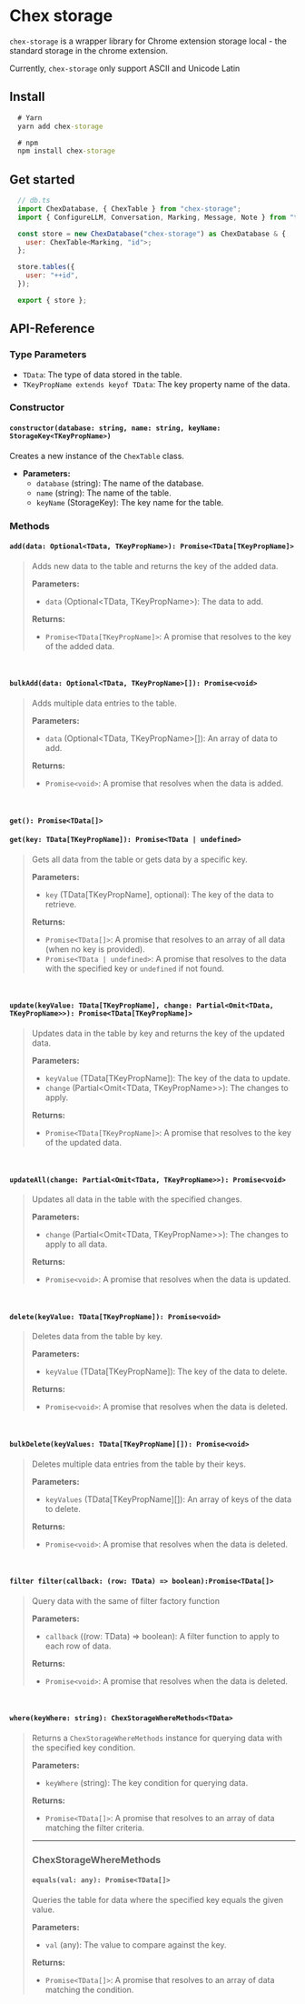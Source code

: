 # Chex storage

`chex-storage` is a wrapper library for Chrome extension storage local - the standard storage in the chrome extension.

Currently, `chex-storage` only support ASCII and Unicode Latin

## Install

```cmd
  # Yarn
  yarn add chex-storage

  # npm
  npm install chex-storage
```

## Get started

```js
  // db.ts
  import ChexDatabase, { ChexTable } from "chex-storage";
  import { ConfigureLLM, Conversation, Marking, Message, Note } from "typing";

  const store = new ChexDatabase("chex-storage") as ChexDatabase & {
    user: ChexTable<Marking, "id">;
  };

  store.tables({
    user: "++id",
  });

  export { store };
```

## API-Reference

### Type Parameters

* `TData`: The type of data stored in the table.
* `TKeyPropName extends keyof TData`: The key property name of the data.

### Constructor

#### `constructor(database: string, name: string, keyName: StorageKey<TKeyPropName>)`

Creates a new instance of the `ChexTable` class.

* **Parameters:**
  * `database` (string): The name of the database.
  * `name` (string): The name of the table.
  * `keyName` (StorageKey<TKeyPropName>): The key name for the table.

### Methods

#### `add(data: Optional<TData, TKeyPropName>): Promise<TData[TKeyPropName]>`
>
> Adds new data to the table and returns the key of the added data.
>
> **Parameters:**
>
> * `data` (Optional<TData, TKeyPropName>): The data to add.
>
> **Returns:**
>
> * `Promise<TData[TKeyPropName]>`: A promise that resolves to the key of the added data.
>
<br>

#### `bulkAdd(data: Optional<TData, TKeyPropName>[]): Promise<void>`
>
> Adds multiple data entries to the table.
>
> **Parameters:**
>
> * `data` (Optional<TData, TKeyPropName>\[\]): An array of data to add.
>
> **Returns:**
>
> * `Promise<void>`: A promise that resolves when the data is added.
>
<br>

#### `get(): Promise<TData[]>`

#### `get(key: TData[TKeyPropName]): Promise<TData | undefined>`
>
> Gets all data from the table or gets data by a specific key.
>
> **Parameters:**
>
> * `key` (TData\[TKeyPropName\], optional): The key of the data to retrieve.
>
> **Returns:**
>
> * `Promise<TData[]>`: A promise that resolves to an array of all data (when no key is provided).
> * `Promise<TData | undefined>`: A promise that resolves to the data with the specified key or `undefined` if not found.
>
<br>

#### `update(keyValue: TData[TKeyPropName], change: Partial<Omit<TData, TKeyPropName>>): Promise<TData[TKeyPropName]>`
>
> Updates data in the table by key and returns the key of the updated data.
>
> **Parameters:**
>
> * `keyValue` (TData\[TKeyPropName\]): The key of the data to update.
> * `change` (Partial<Omit<TData, TKeyPropName>>): The changes to apply.
>
> **Returns:**
>
> * `Promise<TData[TKeyPropName]>`: A promise that resolves to the key of the updated data.
>
<br>

#### `updateAll(change: Partial<Omit<TData, TKeyPropName>>): Promise<void>`
>
> Updates all data in the table with the specified changes.
>
> **Parameters:**
>
> * `change` (Partial<Omit<TData, TKeyPropName>>): The changes to apply to all data.
>
> **Returns:**
>
> * `Promise<void>`: A promise that resolves when the data is updated.
>
<br>

#### `delete(keyValue: TData[TKeyPropName]): Promise<void>`
>
> Deletes data from the table by key.
>
> **Parameters:**
>
> * `keyValue` (TData\[TKeyPropName\]): The key of the data to delete.
>
> **Returns:**
>
> * `Promise<void>`: A promise that resolves when the data is deleted.
>
<br>

#### `bulkDelete(keyValues: TData[TKeyPropName][]): Promise<void>`
>
> Deletes multiple data entries from the table by their keys.
>
> **Parameters:**
>
> * `keyValues` (TData\[TKeyPropName\]\[\]): An array of keys of the data to delete.
>
> **Returns:**
>
> * `Promise<void>`: A promise that resolves when the data is deleted.
>
<br>

#### `filter filter(callback: (row: TData) => boolean):Promise<TData[]>`
>
> Query data with the same of filter factory function
>
> **Parameters:**
>
> * `callback` ((row: TData) => boolean): A filter function to apply to each row of data.
>
> **Returns:**
>
> * `Promise<void>`: A promise that resolves when the data is deleted.
>
<br>

#### `where(keyWhere: string): ChexStorageWhereMethods<TData>`
>
>Returns a `ChexStorageWhereMethods` instance for querying data with the specified key condition.
>
>**Parameters:**
>
>* `keyWhere` (string): The key condition for querying data.
>
>**Returns:**
>
> * `Promise<TData[]>`: A promise that resolves to an array of data matching the filter criteria.
>
> ---------------
>
> ### ChexStorageWhereMethods
>
> #### `equals(val: any): Promise<TData[]>`
>
> Queries the table for data where the specified key equals the given value.
>
> **Parameters:**
>
> * `val` (any): The value to compare against the key.
>
> **Returns:**
>
> * `Promise<TData[]>`: A promise that resolves to an array of data matching the condition.
>